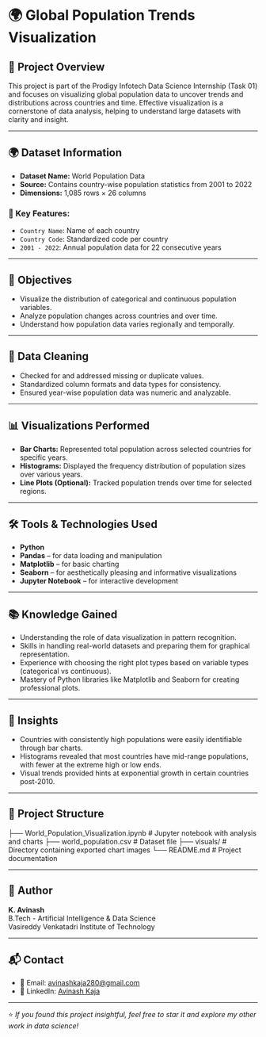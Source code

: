 # 🌍 Global Population Trends Visualization

## 📝 Project Overview
This project is part of the Prodigy Infotech Data Science Internship (Task 01) and focuses on visualizing global population data to uncover trends and distributions across countries and time. Effective visualization is a cornerstone of data analysis, helping to understand large datasets with clarity and insight.

---

## 🌍 Dataset Information

- **Dataset Name:** World Population Data  
- **Source:** Contains country-wise population statistics from 2001 to 2022  
- **Dimensions:** 1,085 rows × 26 columns  

### 📌 Key Features:
- `Country Name`: Name of each country
- `Country Code`: Standardized code per country
- `2001 - 2022`: Annual population data for 22 consecutive years

---

## 🎯 Objectives
- Visualize the distribution of categorical and continuous population variables.
- Analyze population changes across countries and over time.
- Understand how population data varies regionally and temporally.

---

## 🧹 Data Cleaning
- Checked for and addressed missing or duplicate values.
- Standardized column formats and data types for consistency.
- Ensured year-wise population data was numeric and analyzable.

---

## 📊 Visualizations Performed
- **Bar Charts:** Represented total population across selected countries for specific years.
- **Histograms:** Displayed the frequency distribution of population sizes over various years.
- **Line Plots (Optional):** Tracked population trends over time for selected regions.

---

## 🛠️ Tools & Technologies Used
- **Python**  
- **Pandas** – for data loading and manipulation  
- **Matplotlib** – for basic charting  
- **Seaborn** – for aesthetically pleasing and informative visualizations  
- **Jupyter Notebook** – for interactive development

---

## 📚 Knowledge Gained
- Understanding the role of data visualization in pattern recognition.
- Skills in handling real-world datasets and preparing them for graphical representation.
- Experience with choosing the right plot types based on variable types (categorical vs continuous).
- Mastery of Python libraries like Matplotlib and Seaborn for creating professional plots.

---

## 🧠 Insights
- Countries with consistently high populations were easily identifiable through bar charts.
- Histograms revealed that most countries have mid-range populations, with fewer at the extreme high or low ends.
- Visual trends provided hints at exponential growth in certain countries post-2010.

---

## 📁 Project Structure
├── World_Population_Visualization.ipynb # Jupyter notebook with analysis and charts
├── world_population.csv # Dataset file
├── visuals/ # Directory containing exported chart images
└── README.md # Project documentation

---

## 👤 Author
**K. Avinash**  
B.Tech - Artificial Intelligence & Data Science  
Vasireddy Venkatadri Institute of Technology  

---

## 📬 Contact
- 📧 Email: avinashkaja280@gmail.com  
- 💼 LinkedIn: [Avinash Kaja](https://www.linkedin.com/in/avinash-kaja)

---

⭐ *If you found this project insightful, feel free to star it and explore my other work in data science!*
